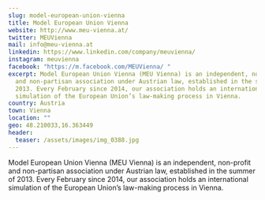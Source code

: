 ```yaml
---
slug: model-european-union-vienna
title: Model European Union Vienna
website: http://www.meu-vienna.at/
twitter: MEUVienna
mail: info@meu-vienna.at
linkedin: https://www.linkedin.com/company/meuvienna/
instagram: meuvienna
facebook: "https://m.facebook.com/MEUVienna/ "
excerpt: Model European Union Vienna (MEU Vienna) is an independent, non-profit
  and non-partisan association under Austrian law, established in the summer of
  2013. Every February since 2014, our association holds an international
  simulation of the European Union’s law-making process in Vienna.
country: Austria
town: Vienna
location: ""
geo: 48.210033,16.363449
header:
  teaser: /assets/images/img_0388.jpg
---
```

Model European Union Vienna (MEU Vienna) is an independent, non-profit and non-partisan association under Austrian law, established in the summer of 2013. Every February since 2014, our association holds an international simulation of the European Union’s law-making process in Vienna.

